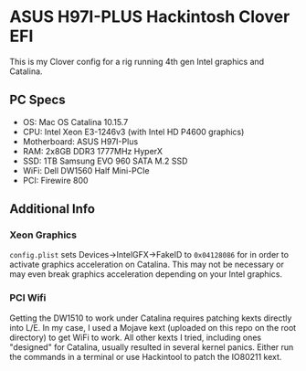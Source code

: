 # ASUS H97I-PLUS Hackintosh Clover EFI
This is my Clover config for a rig running 4th gen Intel graphics and Catalina.

## PC Specs
- OS: Mac OS Catalina 10.15.7
- CPU: Intel Xeon E3-1246v3 (with Intel HD P4600 graphics)
- Motherboard: ASUS H97I-Plus
- RAM: 2x8GB DDR3 1777MHz HyperX
- SSD: 1TB Samsung EVO 960 SATA M.2 SSD
- WiFi: Dell DW1560 Half Mini-PCIe
- PCI: Firewire 800

## Additional Info
### Xeon Graphics
```config.plist``` sets Devices->IntelGFX->FakeID to ```0x04128086``` for in order to activate graphics acceleration on Catalina. This may not be necessary or may even break graphics acceleration depending on your Intel graphics.
### PCI Wifi
Getting the DW1510 to work under Catalina requires patching kexts directly into L/E. In my case, I used a Mojave kext (uploaded on this repo on the root directory) to get WiFi to work. All other kexts I tried, including ones "designed" for Catalina, usually resulted in several kernel panics. Either run the commands in a terminal or use Hackintool to patch the IO80211 kext.
